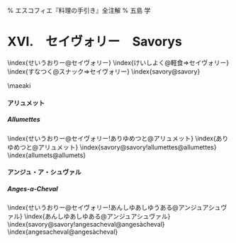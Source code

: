 % エスコフィエ『料理の手引き』全注解
% 五島 学


# XVI.　セイヴォリー　Savorys

\index{せいうおりー@セイヴォリー}
\index{けいしよく@軽食⇒セイヴォリー}
\index{すなつく@スナック⇒セイヴォリー}
\index{savory@savory}




\maeaki

#### アリュメット

##### Allumettes

\index{せいうおりー@セイヴォリー!ありゆめつと@アリュメット}
\index{ありゆめつと@アリュメット}
\index{savory@savory!allumettes@allumettes}
\index{allumets@allumets}


#### アンジュ・ア・シュヴァル

##### Anges-a-Cheval

\index{せいうおりー@セイヴォリー!あんしゆあしゆうある@アンジュアシュヴァル}
\index{あんしゆあしゆある@アンジュアシュヴァル}
\index{savory@savory!angesacheval@angesàcheval}
\index{angesacheval@angesàcheval}
